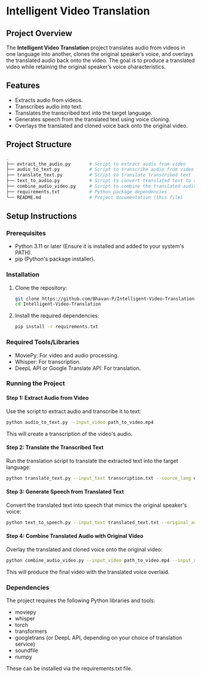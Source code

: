 # **Intelligent Video Translation**

## **Project Overview**
The **Intelligent Video Translation** project translates audio from videos in one language into another, clones the original speaker’s voice, and overlays the translated audio back onto the video. The goal is to produce a translated video while retaining the original speaker’s voice characteristics.

## **Features**
- Extracts audio from videos.
- Transcribes audio into text.
- Translates the transcribed text into the target language.
- Generates speech from the translated text using voice cloning.
- Overlays the translated and cloned voice back onto the original video.

## **Project Structure**
```bash
.
├── extract_the_audio.py       # Script to extract audio from video
├── audio_to_text.py           # Script to transcribe audio from video
├── translate_text.py          # Script to translate transcribed text
├── text_to_audio.py           # Script to convert translated text to speech
├── combine_audio_video.py     # Script to combine the translated audio back to the video
├── requirements.txt           # Python package dependencies
└── README.md                  # Project documentation (this file)
```

## Setup Instructions

### Prerequisites
- Python 3.11 or later (Ensure it is installed and added to your system's PATH).
- pip (Python's package installer).

### Installation

1. Clone the repository:
   ```bash
   git clone https://github.com/Bhavan-P/Intelligent-Video-Translation.git
   cd Intelligent-Video-Translation

2. Install the required dependencies:
   ```bash
   pip install -r requirements.txt
   ```

### Required Tools/Libraries
- MoviePy: For video and audio processing.
- Whisper: For transcription.
- DeepL API or Google Translate API: For translation.

### Running the Project
#### Step 1: Extract Audio from Video
Use the script to extract audio and transcribe it to text:
```bash
python audio_to_text.py --input_video path_to_video.mp4
```
This will create a transcription of the video's audio.

#### Step 2: Translate the Transcribed Text
Run the translation script to translate the extracted text into the target language:
```bash
python translate_text.py --input_text transcription.txt --source_lang en --target_lang ta
```

#### Step 3: Generate Speech from Translated Text
Convert the translated text into speech that mimics the original speaker's voice:
```bash
python text_to_speech.py --input_text translated_text.txt --original_audio path_to_original_speaker_audio.wav
```

#### Step 4: Combine Translated Audio with Original Video
Overlay the translated and cloned voice onto the original video:
```bash
python combine_audio_video.py --input_video path_to_video.mp4 --input_audio translated_speech.wav
```
This will produce the final video with the translated voice overlaid.

### Dependencies
The project requires the following Python libraries and tools:

- moviepy
- whisper
- torch
- transformers
- googletrans (or DeepL API, depending on your choice of translation service)
- soundfile
- numpy

These can be installed via the requirements.txt file.
